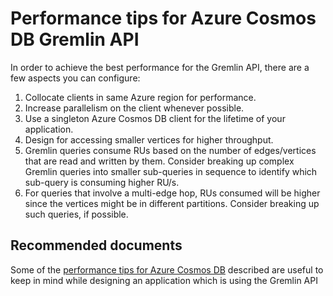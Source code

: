 <properties
	pageTitle="CosmosDB performance tips for Gremlin API"
	description="CosmosDB performance tips for Gremlin API"
	service="microsoft.documentdb"
	resource="databaseAccounts"
	authors="bharathsreenivas"
	displayOrder="30"
	selfHelpType="resource"
	supportTopicIds="32597549"
	resourceTags=""
	productPesIds="15585"
	cloudEnvironments="public"
/>

# Performance tips for Azure Cosmos DB Gremlin API

In order to achieve the best performance for the Gremlin API, there are a few aspects you can configure: 

1. Collocate clients in same Azure region for performance.
2. Increase parallelism on the client whenever possible.
3. Use a singleton Azure Cosmos DB client for the lifetime of your application.
4. Design for accessing smaller vertices for higher throughput.
5. Gremlin queries consume RUs based on the number of edges/vertices that are read and written by them. Consider breaking up complex Gremlin queries into smaller sub-queries in sequence to identify which sub-query is consuming higher RU/s.
6. For queries that involve a multi-edge hop, RUs consumed will be higher since the vertices might be in different partitions. Consider breaking up such queries, if possible. 

## **Recommended documents**
Some of the [performance tips for Azure Cosmos DB](https://docs.microsoft.com/azure/cosmos-db/performance-tips) described are useful to keep in mind while designing an application which is using the Gremlin API

